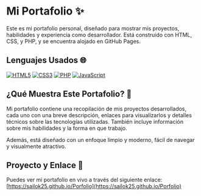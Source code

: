 # Mi Portafolio ✨

Este es mi portafolio personal, diseñado para mostrar mis proyectos, habilidades y experiencia como desarrollador. Está construido con HTML, CSS, y PHP, y se encuentra alojado en GitHub Pages.

## Lenguajes Usados 🌐

[![HTML5](https://img.shields.io/badge/HTML5-FF5733?style=for-the-badge&logo=html5&logoColor=white)](https://developer.mozilla.org/en-US/docs/Web/HTML)
[![CSS3](https://img.shields.io/badge/CSS3-007BFF?style=for-the-badge&logo=css3&logoColor=white)](https://developer.mozilla.org/en-US/docs/Web/CSS)
[![PHP](https://img.shields.io/badge/PHP-8993D1?style=for-the-badge&logo=php&logoColor=white)](https://www.php.net/)
[![JavaScript](https://img.shields.io/badge/JavaScript-F7DF1E?style=for-the-badge&logo=javascript&logoColor=black)](https://developer.mozilla.org/en-US/docs/Web/JavaScript)

## ¿Qué Muestra Este Portafolio? 📂

Mi portafolio contiene una recopilación de mis proyectos desarrollados, cada uno con una breve descripción, enlaces para visualizarlos y detalles técnicos sobre las tecnologías utilizadas. También incluye información sobre mis habilidades y la forma en que trabajo.

Además, está diseñado con un enfoque limpio y moderno, fácil de navegar y visualmente atractivo.

## Proyecto y Enlace 🚀

Puedes ver mi portafolio en vivo a través del siguiente enlace:  
[https://sailok25.github.io/Porfolio](https://sailok25.github.io/Porfolio)

